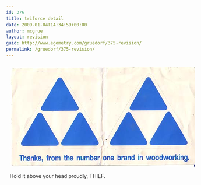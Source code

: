 ```yaml
---
id: 376
title: triforce detail
date: 2009-01-04T14:34:59+00:00
author: mcgrue
layout: revision
guid: http://www.egometry.com/gruedorf/375-revision/
permalink: /gruedorf/375-revision/
---
```

<div style="width:600px; padding: 10px;">
  <img src=/i/2004-09/drawer/2004.09.21_tirforce.jpg></p> 
  
  <p>
    Hold it above your head proudly, THIEF.
  </p>
  
  <p>
    <a href="/gruedorf/the-contents-of-my-drawer/>[return to the drawer]</a> </div>